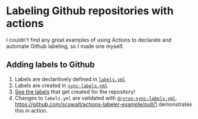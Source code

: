# Labeling Github repositories with actions
I couldn't find any great examples of using Actions to declarate and automate Github labeling, so I made one myself.

## Adding labels to Github
1. Labels are declaritively defined in [`labels.yml`](./.github/labels.yml)
2. Labels are created in [`sync-labels.yml`](./.github/workflows/sync-labels.yml)
3. [See the labels](https://github.com/scowalt/actions-labeler-example/labels) that get created for the repository!
4. Changes to `labels.yml` are validated with [`dryrun-sync-labels.yml`](./.github/workflows/dryrun-sync-labels.yml). https://github.com/scowalt/actions-labeler-example/pull/1 demonstrates this in action.
